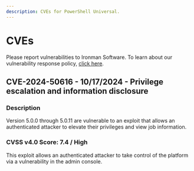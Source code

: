 ```yaml
---
description: CVEs for PowerShell Universal.
---
```


# CVEs

Please report vulnerabilities to Ironman Software. To learn about our vulnerability response policy, [click here](https://ironmansoftware.com/vulnerability-response-policy/).&#x20;

## CVE-2024-50616 - 10/17/2024 - Privilege escalation and information disclosure&#x20;

### Description&#x20;

Version 5.0.0 through 5.0.11 are vulnerable to an exploit that allows an authenticated attacker to elevate their privileges and view job information.&#x20;

### CVSS v4.0 Score: 7.4 / High&#x20;

This exploit allows an authenticated attacker to take control of the platform via a vulnerability in the admin console.&#x20;

###

###

